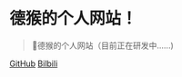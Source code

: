 <!-- _coverpage.md -->

# 德猴的个人网站！

> 💪德猴的个人网站（目前正在研发中......)

[GitHub](https://github.com/pengmoxiao/pengmoxiao.github.io)
[Bilbili](https://space.bilibili.com/1699422960)

